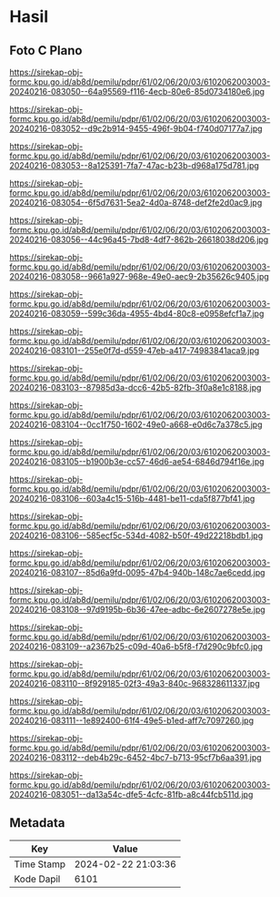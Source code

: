 # Hasil

## Foto C Plano

https://sirekap-obj-formc.kpu.go.id/ab8d/pemilu/pdpr/61/02/06/20/03/6102062003003-20240216-083050--64a95569-f116-4ecb-80e6-85d0734180e6.jpg

https://sirekap-obj-formc.kpu.go.id/ab8d/pemilu/pdpr/61/02/06/20/03/6102062003003-20240216-083052--d9c2b914-9455-496f-9b04-f740d07177a7.jpg

https://sirekap-obj-formc.kpu.go.id/ab8d/pemilu/pdpr/61/02/06/20/03/6102062003003-20240216-083053--8a125391-7fa7-47ac-b23b-d968a175d781.jpg

https://sirekap-obj-formc.kpu.go.id/ab8d/pemilu/pdpr/61/02/06/20/03/6102062003003-20240216-083054--6f5d7631-5ea2-4d0a-8748-def2fe2d0ac9.jpg

https://sirekap-obj-formc.kpu.go.id/ab8d/pemilu/pdpr/61/02/06/20/03/6102062003003-20240216-083056--44c96a45-7bd8-4df7-862b-26618038d206.jpg

https://sirekap-obj-formc.kpu.go.id/ab8d/pemilu/pdpr/61/02/06/20/03/6102062003003-20240216-083058--9661a927-968e-49e0-aec9-2b35626c9405.jpg

https://sirekap-obj-formc.kpu.go.id/ab8d/pemilu/pdpr/61/02/06/20/03/6102062003003-20240216-083059--599c36da-4955-4bd4-80c8-e0958efcf1a7.jpg

https://sirekap-obj-formc.kpu.go.id/ab8d/pemilu/pdpr/61/02/06/20/03/6102062003003-20240216-083101--255e0f7d-d559-47eb-a417-74983841aca9.jpg

https://sirekap-obj-formc.kpu.go.id/ab8d/pemilu/pdpr/61/02/06/20/03/6102062003003-20240216-083103--87985d3a-dcc6-42b5-82fb-3f0a8e1c8188.jpg

https://sirekap-obj-formc.kpu.go.id/ab8d/pemilu/pdpr/61/02/06/20/03/6102062003003-20240216-083104--0cc1f750-1602-49e0-a668-e0d6c7a378c5.jpg

https://sirekap-obj-formc.kpu.go.id/ab8d/pemilu/pdpr/61/02/06/20/03/6102062003003-20240216-083105--b1900b3e-cc57-46d6-ae54-6846d794f16e.jpg

https://sirekap-obj-formc.kpu.go.id/ab8d/pemilu/pdpr/61/02/06/20/03/6102062003003-20240216-083106--603a4c15-516b-4481-be11-cda5f877bf41.jpg

https://sirekap-obj-formc.kpu.go.id/ab8d/pemilu/pdpr/61/02/06/20/03/6102062003003-20240216-083106--585ecf5c-534d-4082-b50f-49d22218bdb1.jpg

https://sirekap-obj-formc.kpu.go.id/ab8d/pemilu/pdpr/61/02/06/20/03/6102062003003-20240216-083107--85d6a9fd-0095-47b4-940b-148c7ae6cedd.jpg

https://sirekap-obj-formc.kpu.go.id/ab8d/pemilu/pdpr/61/02/06/20/03/6102062003003-20240216-083108--97d9195b-6b36-47ee-adbc-6e2607278e5e.jpg

https://sirekap-obj-formc.kpu.go.id/ab8d/pemilu/pdpr/61/02/06/20/03/6102062003003-20240216-083109--a2367b25-c09d-40a6-b5f8-f7d290c9bfc0.jpg

https://sirekap-obj-formc.kpu.go.id/ab8d/pemilu/pdpr/61/02/06/20/03/6102062003003-20240216-083110--8f929185-02f3-49a3-840c-968328611337.jpg

https://sirekap-obj-formc.kpu.go.id/ab8d/pemilu/pdpr/61/02/06/20/03/6102062003003-20240216-083111--1e892400-61f4-49e5-b1ed-aff7c7097260.jpg

https://sirekap-obj-formc.kpu.go.id/ab8d/pemilu/pdpr/61/02/06/20/03/6102062003003-20240216-083112--deb4b29c-6452-4bc7-b713-95cf7b6aa391.jpg

https://sirekap-obj-formc.kpu.go.id/ab8d/pemilu/pdpr/61/02/06/20/03/6102062003003-20240216-083051--da13a54c-dfe5-4cfc-81fb-a8c44fcb511d.jpg


## Metadata

| Key        | Value               |
| ---------- | ------------------- |
| Time Stamp | 2024-02-22 21:03:36 |
| Kode Dapil | 6101                |



